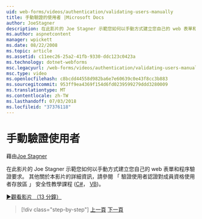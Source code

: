 ```yaml
---
uid: web-forms/videos/authentication/validating-users-manually
title: 手動驗證的使用者 |Microsoft Docs
author: JoeStagner
description: 在此影片的 Joe Stagner 示範您如何以手動方式建立您自己的 web 表單和程序驗證要求。 如需有關此 vi...
ms.author: aspnetcontent
manager: wpickett
ms.date: 08/22/2008
ms.topic: article
ms.assetid: c11eec26-25a2-41fb-9330-ddc123c0423a
ms.technology: dotnet-webforms
msc.legacyurl: /web-forms/videos/authentication/validating-users-manually
msc.type: video
ms.openlocfilehash: c8bcdd44558d982ba6e7e60639c0e43f8cc3b883
ms.sourcegitcommit: 953ff9ea4369f154d6fd0239599279ddd3280009
ms.translationtype: MT
ms.contentlocale: zh-TW
ms.lasthandoff: 07/03/2018
ms.locfileid: "37376118"
---
```

<a name="validating-users-manually"></a>手動驗證使用者
====================
藉由[Joe Stagner](https://github.com/JoeStagner)

在此影片的 Joe Stagner 示範您如何以手動方式建立您自己的 web 表單和程序驗證要求。 其他關於本影片的詳細資訊，請參閱 「 驗證使用者認證對成員資格使用者存放區 」 安全性教學課程 ([C#](../../overview/older-versions-security/membership/validating-user-credentials-against-the-membership-user-store-cs.md)， [VB](../../overview/older-versions-security/membership/validating-user-credentials-against-the-membership-user-store-vb.md))。

[&#9654;觀看影片 （13 分鐘）](https://channel9.msdn.com/Blogs/ASP-NET-Site-Videos/validating-users-manually)

> [!div class="step-by-step"]
> [上一頁](creating-user-accounts-programmatically.md)
> [下一頁](validating-users-with-the-login-control.md)
